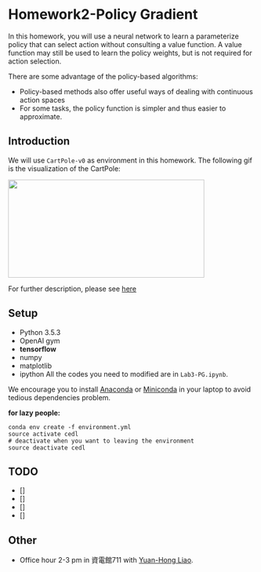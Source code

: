 # Homework2-Policy Gradient

In this homework, you will use a neural network to learn a parameterize policy that can select action without consulting a value function. A value function may still be used to learn the policy weights, but is not required for action selection. 

There are some advantage of the policy-based algorithms:

- Policy-based methods also offer useful ways of dealing with continuous action spaces
- For some tasks, the policy function is simpler and thus easier to approximate.


## Introduction

We will use ```CartPole-v0``` as environment in this homework. The following gif is the visualization of the CartPole: 

<img src="https://cloud.githubusercontent.com/assets/7057863/19025154/dd94466c-8946-11e6-977f-2db4ce478cf3.gif" width="400" height="200" />

For further description, please see [here](https://gym.openai.com/envs/CartPole-v0)

## Setup
- Python 3.5.3
- OpenAI gym
- **tensorflow**
- numpy
- matplotlib
- ipython
All the codes you need to modified are in ```Lab3-PG.ipynb```. 

We encourage you to install [Anaconda](https://www.anaconda.com/download/) or [Miniconda](https://conda.io/miniconda.html) in your laptop to avoid tedious dependencies problem.

**for lazy people:**

```
conda env create -f environment.yml
source activate cedl
# deactivate when you want to leaving the environment
source deactivate cedl
```

## TODO

- []
- []
- []
- []


## Other
- Office hour 2-3 pm in 資電館711 with [Yuan-Hong Liao](https://andrewliao11.github.io).

